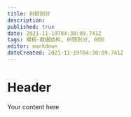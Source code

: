 ```yaml
---
title: 树链剖分
description: 
published: true
date: 2021-11-19T04:30:09.741Z
tags: 模板-数据结构, 树链剖分, 树剖
editor: markdown
dateCreated: 2021-11-19T04:30:09.741Z
---
```


# Header
Your content here
